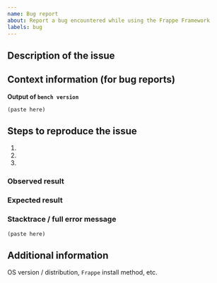 ```yaml
---
name: Bug report
about: Report a bug encountered while using the Frappe Framework
labels: bug
---
```


<!--
Welcome to the Frappe Framework issue tracker! Before creating an issue, please heed the following:

1. This tracker should only be used to report bugs and request features / enhancements to Frappe
    - For questions and general support, use https://discuss.frappe.io
    - For documentation issues, refer to https://frappe.io/docs/user/en or the developer cheetsheet https://github.com/frappe/frappe/wiki/Developer-Cheatsheet
2. Use the search function before creating a new issue. Duplicates will be closed and directed to
   the original discussion.
3. When making a bug report, make sure you provide all required information. The easier it is for
   maintainers to reproduce, the faster it'll be fixed.
4. If you think you know what the reason for the bug is, share it with us. Maybe put in a PR 😉
-->

## Description of the issue

## Context information (for bug reports)

**Output of `bench version`**
```
(paste here)
```

## Steps to reproduce the issue

1.
2.
3.

### Observed result

### Expected result

### Stacktrace / full error message

```
(paste here)
```

## Additional information

OS version / distribution, `Frappe` install method, etc.
